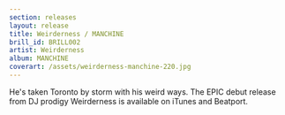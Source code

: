 ```yaml
---
section: releases
layout: release
title: Weirderness / MANCHINE
brill_id: BRILL002
artist: Weirderness
album: MANCHINE
coverart: /assets/weirderness-manchine-220.jpg
---
```


He's taken Toronto by storm with his weird ways. The EPIC debut release from DJ
prodigy Weirderness is available on iTunes and Beatport.
